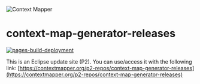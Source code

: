 ![Context Mapper](https://raw.githubusercontent.com/wiki/ContextMapper/context-mapper-dsl/logo/cm-logo-github-small.png) 
# context-map-generator-releases
[![pages-build-deployment](https://github.com/ContextMapper/p2-repos/actions/workflows/pages/pages-build-deployment/badge.svg)](https://github.com/ContextMapper/p2-repos/actions/workflows/pages/pages-build-deployment)

This is an Eclipse update site (P2). You can use/access it with the following link: [https://contextmapper.org/p2-repos/context-map-generator-releases](https://contextmapper.org/p2-repos/context-map-generator-releases)

